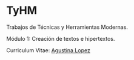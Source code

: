 # TyHM
Trabajos de Técnicas y Herramientas Modernas.
<p>
Módulo 1: Creación de textos e hipertextos.
<p>
Curriculum Vitae:
<a href="https://github.com/Agustina29/TyHM/blob/7e8f09afe8d2a9d26803439b6df506a8d888e180/CV_Agustina.pdf"> Agustina Lopez </a>
